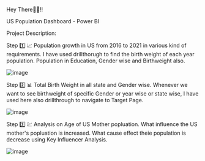Hey There🙋‍♀️!!

US Population Dashboard - Power BI

Project Description:

  Step 1️⃣
    📈 Population growth in US from 2016 to 2021 in various kind of requirements. I have used drillthorugh to find the birth weight of each year population.
Population in Education, Gender wise and Birthweight also. 
   
![image](https://github.com/Meenaharshini/Dashboard/assets/108173891/cb961e0b-5b32-4be7-8a30-d03d37cb7985)

   Step 2️⃣
     📊 Total Birth Weight in all state and Gender wise. Whenever we want to see birthweight of specific Gender or year wise or state wise, I have used here also drillthrough to navigate to Target Page.
   
![image](https://github.com/Meenaharshini/Dashboard/assets/108173891/b78b489d-bbc1-4baa-838a-b66ee4509e0b)

   Step 3️⃣
     💹 Analysis on Age of US Mother popluation. What influence the US mother's popluation is increased. What cause effect theie population is decrease using Key Influencer Analysis.

![image](https://github.com/Meenaharshini/Dashboard/assets/108173891/01e3f0a9-edb5-4d46-b19b-ab605e6b31a6)


